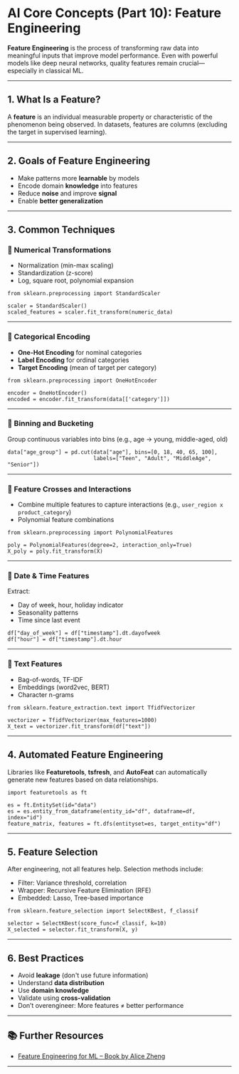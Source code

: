 # AI Core Concepts (Part 10): Feature Engineering

**Feature Engineering** is the process of transforming raw data into meaningful inputs that improve model performance. Even with powerful models like deep neural networks, quality features remain crucial—especially in classical ML.

---

## 1. What Is a Feature?

A **feature** is an individual measurable property or characteristic of the phenomenon being observed. In datasets, features are columns (excluding the target in supervised learning).

---

## 2. Goals of Feature Engineering

- Make patterns more **learnable** by models
- Encode domain **knowledge** into features
- Reduce **noise** and improve **signal**
- Enable **better generalization**

---

## 3. Common Techniques

### 🔹 Numerical Transformations

- Normalization (min-max scaling)
- Standardization (z-score)
- Log, square root, polynomial expansion

```
from sklearn.preprocessing import StandardScaler

scaler = StandardScaler()
scaled_features = scaler.fit_transform(numeric_data)
```

---

### 🔹 Categorical Encoding

- **One-Hot Encoding** for nominal categories
- **Label Encoding** for ordinal categories
- **Target Encoding** (mean of target per category)

```
from sklearn.preprocessing import OneHotEncoder

encoder = OneHotEncoder()
encoded = encoder.fit_transform(data[['category']])
```

---

### 🔹 Binning and Bucketing

Group continuous variables into bins (e.g., age → young, middle-aged, old)

```
data["age_group"] = pd.cut(data["age"], bins=[0, 18, 40, 65, 100],
                           labels=["Teen", "Adult", "MiddleAge", "Senior"])
```

---

### 🔹 Feature Crosses and Interactions

- Combine multiple features to capture interactions (e.g., `user_region x product_category`)
- Polynomial feature combinations

```
from sklearn.preprocessing import PolynomialFeatures

poly = PolynomialFeatures(degree=2, interaction_only=True)
X_poly = poly.fit_transform(X)
```

---

### 🔹 Date & Time Features

Extract:
- Day of week, hour, holiday indicator
- Seasonality patterns
- Time since last event

```
df["day_of_week"] = df["timestamp"].dt.dayofweek
df["hour"] = df["timestamp"].dt.hour
```

---

### 🔹 Text Features

- Bag-of-words, TF-IDF
- Embeddings (word2vec, BERT)
- Character n-grams

```
from sklearn.feature_extraction.text import TfidfVectorizer

vectorizer = TfidfVectorizer(max_features=1000)
X_text = vectorizer.fit_transform(df["text"])
```

---

## 4. Automated Feature Engineering

Libraries like **Featuretools**, **tsfresh**, and **AutoFeat** can automatically generate new features based on data relationships.

```
import featuretools as ft

es = ft.EntitySet(id="data")
es = es.entity_from_dataframe(entity_id="df", dataframe=df, index="id")
feature_matrix, features = ft.dfs(entityset=es, target_entity="df")
```

---

## 5. Feature Selection

After engineering, not all features help. Selection methods include:

- Filter: Variance threshold, correlation
- Wrapper: Recursive Feature Elimination (RFE)
- Embedded: Lasso, Tree-based importance

```
from sklearn.feature_selection import SelectKBest, f_classif

selector = SelectKBest(score_func=f_classif, k=10)
X_selected = selector.fit_transform(X, y)
```

---

## 6. Best Practices

- Avoid **leakage** (don't use future information)
- Understand **data distribution**
- Use **domain knowledge**
- Validate using **cross-validation**
- Don’t overengineer: More features ≠ better performance

---

## 📚 Further Resources

- [Feature Engineering for ML – Book by Alice Zheng](https://www.oreilly.com/library/view/feature-engineering-for/9781491953235/)

---
